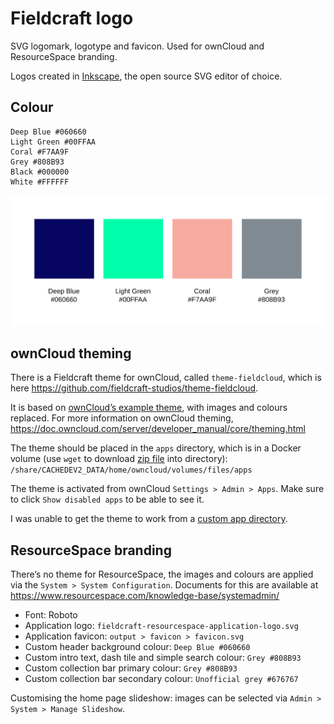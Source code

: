 # Fieldcraft logo

SVG logomark, logotype and favicon. Used for ownCloud and ResourceSpace branding.

Logos created in [Inkscape](https://inkscape.org), the open source SVG editor of choice.

## Colour

```
Deep Blue #060660
Light Green #00FFAA
Coral #F7AA9F
Grey #808B93
Black #000000
White #FFFFFF
```

![Fieldcraft colour swatches](fieldcraft-colours.svg)

## ownCloud theming

There is a Fieldcraft theme for ownCloud, called `theme-fieldcloud`, which is here <https://github.com/fieldcraft-studios/theme-fieldcloud>.

It is based on [ownCloud’s example theme](https://github.com/owncloud/theme-example), with images and colours replaced. For more information on ownCloud theming, <https://doc.owncloud.com/server/developer_manual/core/theming.html>

The theme should be placed in the `apps` directory, which is in a Docker volume (use `wget` to download [zip file](https://github.com/fieldcraft-studios/fieldcraft-logo/archive/master.zip) into directory):  
`/share/CACHEDEV2_DATA/home/owncloud/volumes/files/apps`

The theme is activated from ownCloud `Settings > Admin > Apps`. Make sure to click `Show disabled apps` to be able to see it.

I was unable to get the theme to work from a [custom app directory](https://doc.owncloud.com/server/admin_manual/installation/apps_management_installation.html#using-custom-app-directories). 

## ResourceSpace branding

There’s no theme for ResourceSpace, the images and colours are applied via the `System > System Configuration`. Documents for this are available at <https://www.resourcespace.com/knowledge-base/systemadmin/>

* Font: Roboto
* Application logo: `fieldcraft-resourcespace-application-logo.svg`
* Application favicon: `output > favicon > favicon.svg`
* Custom header background colour: `Deep Blue #060660`
* Custom intro text, dash tile and simple search colour: `Grey #808B93`
* Custom collection bar primary colour: `Grey #808B93`
* Custom collection bar secondary colour:  `Unofficial grey #676767`

Customising the home page slideshow: images can be selected via `Admin > System > Manage Slideshow`.
